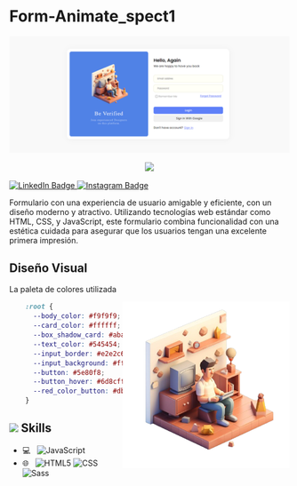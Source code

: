 # Form-Animate_spect1

![Banner](image/Form-Animate.PNG)
<p align="center" style="color: white;">
    <img src="https://profile-counter.glitch.me/Juanes200122/count.svg" />
</p>



<p>
    <a href="https://www.linkedin.com/in/juan-estaban-ar%C3%A9valo-056bab240/" target="_blank" rel="Linkedin">
      <img src="https://img.shields.io/badge/-@JuanEsteban-0077B5?style=flat-square&amp;labelColor=0077B5&amp;logo=LinkedIn&amp;link=https://www.linkedin.com/in/juan-estaban-ar%C3%A9valo-056bab240/" alt="LinkedIn Badge">
    </a> 
    <a href="https://www.instagram.com/jeacsi.official_022?igsh=MWJ6MHRwcnhoZXVxbQ==" target="_blank" rel="Instagram">
      <img src="https://img.shields.io/badge/-@jeacsi.official_022-purple?style=flat&logo=instagram&logoColor=white&link=https://www.instagram.com/jeacsi.official_022?igsh=MWJ6MHRwcnhoZXVxbQ==" alt="Instagram Badge">
    </a>
</p>
<p>Formulario con una experiencia de usuario amigable y eficiente, con un diseño moderno y atractivo. Utilizando tecnologías web estándar como HTML, CSS, y JavaScript, este formulario combina funcionalidad con una estética cuidada para asegurar que los usuarios tengan una excelente primera impresión.</p>

## <b> Diseño Visual</b>
<p>La paleta de colores utilizada</p>
<img align="right" src="image/preview.png" width="300" />

```css
    :root {
      --body_color: #f9f9f9;
      --card_color: #ffffff;
      --box_shadow_card: #ababab22;
      --text_color: #545454;
      --input_border: #e2e2c6;
      --input_background: #fffff7;
      --button: #5e80f8;
      --button_hover: #6d8cff;
      --red_color_button: #db4437;
    }
```


## <img src="https://media2.giphy.com/media/QssGEmpkyEOhBCb7e1/giphy.gif?cid=ecf05e47a0n3gi1bfqntqmob8g9aid1oyj2wr3ds3mg700bl&rid=giphy.gif" width ="25"><b> Skills</b>
  - 💻 &nbsp;
    ![JavaScript](https://img.shields.io/badge/-JavaScript-333333?style=flat&logo=javascript)
  - 🌐 &nbsp;
    ![HTML5](https://img.shields.io/badge/-HTML5-333333?style=flat&logo=HTML5)
    ![CSS](https://img.shields.io/badge/-CSS-333333?style=flat&logo=CSS3&logoColor=1572B6)
    ![Sass](https://img.shields.io/badge/-Sass-333333?style=flat&logo=sass)


